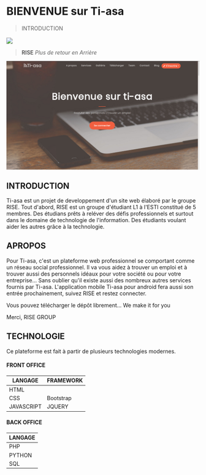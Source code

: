 #                        BIENVENUE sur  Ti-asa 

> INTRODUCTION 

<img align="center" src="https://github.com/Rise-esti/Ti-asa-Officiel/blob/master/data/intro.gif">


> **RISE**  *Plus de retour en Arrière*


<img align="center" src="https://github.com/Rise-esti/Ti-asa-Officiel/blob/master/public/images/tiasa.png">


## INTRODUCTION

Ti-asa est un projet de developpement d'un site web  élaboré par le groupe RISE.
Tout d'abord, RISE est un groupe d'étudiant L1 à l'ESTI constitué de 5 membres.  Des étudians prêts à reléver des défis professionnels et surtout dans le domaine de technologie de l'information. Des étudiants voulant aider les autres grâce à la technologie. 

## APROPOS
        
Pour Ti-asa, c'est un plateforme web professionnel se comportant comme un réseau social professionnel. Il va vous aidez à              trouver un emploi et à trouver aussi des personnels idéaux pour votre société ou pour votre entreprise...
Sans oublier qu'il existe aussi des nombreux autres services fournis par Ti-asa.
L'application mobile Ti-asa pour android fera aussi son entrée prochainement, suivez RISE et restez connecter. 

Vous pouvez télécharger le dépôt librement...
        We make it for you

 Merci,
                                                                                                RISE GROUP
                                                                                                
  ## TECHNOLOGIE
  
  Ce plateforme est fait à partir de plusieurs technologies modernes. 
  
  #### FRONT OFFICE
  
  LANGAGE | FRAMEWORK 
  --------|----------
  HTML|
  CSS | Bootstrap
  JAVASCRIPT | JQUERY
  
  
  #### BACK OFFICE
  
  LANGAGE|
  -------|
  PHP|
  PYTHON |
  SQL | 
